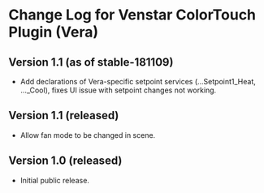 # Change Log for Venstar ColorTouch Plugin (Vera) #

## Version 1.1 (as of stable-181109) ##

* Add declarations of Vera-specific setpoint services (...Setpoint1_Heat, ..._Cool), fixes UI issue with setpoint changes not working.

## Version 1.1 (released) ##

* Allow fan mode to be changed in scene.

## Version 1.0 (released) ##

* Initial public release.
